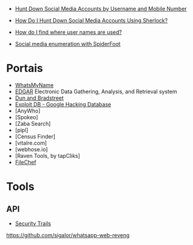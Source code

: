 
- [Hunt Down Social Media Accounts by Username and Mobile Number](https://secnhack.in/hunt-down-social-media-accounts-by-username-and-mobile-number/?share=facebook)

-  [How Do I Hunt Down Social Media Accounts Using Sherlock?](https://dev.to/ankitdobhal/how-do-i-hunt-down-social-media-accounts-using-sherlock-511i)

- [How do I find where user names are used?](https://www.youtube.com/watch?v=Bbrve9OppnM)

- [Social media enumeration with SpiderFoot](https://asciinema.org/a/295923)

# Portais
- [WhatsMyName](https://whatsmyname.app/)
- [EDGAR](https://www.sec.gov/edgar/about)
Electronic Data Gathering, Analysis, and Retrieval system
- [Dun and Bradstreet](https://www.dnb.com/)
- [Exploit DB - Google Hacking Database](https://www.exploit-db.com/ghdb/7135)
- [AnyWho]
- [Spokeo]
- [Zaba Search]
- [pipl]
- [Census Finder]
- [vitalre.com]
- [webhose.io]
- [Raven Tools, by tapCliks]
- [FileChef](https://www.filechef.com/)


# Tools
## API
- [Security Trails](https://securitytrails.com/app/account)

https://github.com/sigalor/whatsapp-web-reveng
